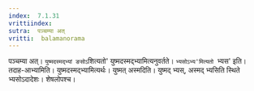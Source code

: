 ```yaml
---
index:  7.1.31
vrittiindex: 
sutra:  पञ्चम्या अत्
vritti:  balamanorama 
---
```


पञ्चम्या अत्। `युष्मदस्मद्भ्यां ङसोऽ`शित्यतो' युष्मदस्मद्भ्यामित्यनुवर्तते। `भ्यसोऽभ्य'मित्यतो `भ्यस' इति। तदाह-आभ्यामिति। युष्मदस्मद्भ्यामित्यर्थः। युष्मत् अस्मदिति। युष्मद् भ्यस्, अस्मद् भ्यसिति स्थिते भ्यसोऽदादेशः। शेषलोपश्च।

